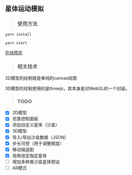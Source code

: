 ## 星体运动模拟

>### 使用方法

`yarn install`

`yarn start`

[在线预览](https://public.zkytech.top/stars/index.html)

>### 相关技术
2D模型的绘制就是单纯的canvas绘图

3D模型的绘制使用的是threejs，其本身是对WebGL的一个封装。

>### TODO
- [X] 2D模型
- [X] 完善控制面板
- [X] 添加自定义星体（沙盒）
- [X] 3D模型
- [X] 导入/导出沙盒数据（JSON）
- [X] 步长可控（用于调整精度）
- [X] 移动端适配
- [X] 视角锁定指定星体
- [ ] 增加多种类沙盒星体预设
- [ ] AR模式